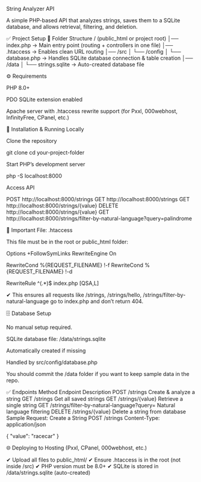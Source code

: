 String Analyzer API

A simple PHP-based API that analyzes strings, saves them to a SQLite database, and allows retrieval, filtering, and deletion.

✅ Project Setup
📁 Folder Structure
/ (public_html or project root)
│── index.php                 → Main entry point (routing + controllers in one file)
│── .htaccess                 → Enables clean URL routing
│── /src
│     └── /config
│            └── database.php → Handles SQLite database connection & table creation
│── /data
│     └── strings.sqlite      → Auto-created database file

⚙️ Requirements

PHP 8.0+

PDO SQLite extension enabled

Apache server with .htaccess rewrite support (for Pxxl, 000webhost, InfinityFree, CPanel, etc.)

🚀 Installation & Running Locally

Clone the repository

git clone <your-repo-url>
cd your-project-folder


Start PHP’s development server

php -S localhost:8000


Access API

POST    http://localhost:8000/strings
GET     http://localhost:8000/strings
GET     http://localhost:8000/strings/{value}
DELETE  http://localhost:8000/strings/{value}
GET     http://localhost:8000/strings/filter-by-natural-language?query=palindrome

📂 Important File: .htaccess

This file must be in the root or public_html folder:

Options +FollowSymLinks
RewriteEngine On

RewriteCond %{REQUEST_FILENAME} !-f
RewriteCond %{REQUEST_FILENAME} !-d

RewriteRule ^(.*)$ index.php [QSA,L]


✔ This ensures all requests like /strings, /strings/hello, /strings/filter-by-natural-language go to index.php and don’t return 404.

🗄️ Database Setup

No manual setup required.

SQLite database file: /data/strings.sqlite

Automatically created if missing

Handled by src/config/database.php

You should commit the /data folder if you want to keep sample data in the repo.

✅ Endpoints
Method	Endpoint	Description
POST	/strings	Create & analyze a string
GET	/strings	Get all saved strings
GET	/strings/{value}	Retrieve a single string
GET	/strings/filter-by-natural-language?query=	Natural language filtering
DELETE	/strings/{value}	Delete a string from database
Sample Request: Create a String
POST /strings
Content-Type: application/json

{
  "value": "racecar"
}

🌐 Deploying to Hosting (Pxxl, CPanel, 000webhost, etc.)

✔ Upload all files to public_html/
✔ Ensure .htaccess is in the root (not inside /src)
✔ PHP version must be 8.0+
✔ SQLite is stored in /data/strings.sqlite (auto-created)